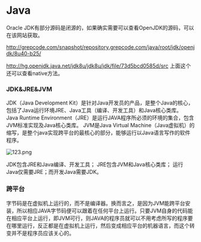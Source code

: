 # Java

Oracle JDK有部分源码是闭源的，如果确实需要可以查看OpenJDK的源码，可以在该网站获取。

http://grepcode.com/snapshot/repository.grepcode.com/java/root/jdk/openjdk/8u40-b25/

http://hg.openjdk.java.net/jdk8u/jdk8u/jdk/file/73d5bcd0585d/src
上面这个还可以查看native方法。

### JDK&JRE&JVM

JDK（Java Development Kit）是针对Java开发员的产品，是整个Java的核心，包括了Java运行环境JRE、Java工具（编译、开发工具）和Java核心类库。
Java Runtime Environment（JRE）是运行JAVA程序所必须的环境的集合，包含JVM标准实现及Java核心类库。
JVM是Java Virtual Machine（Java虚拟机）的缩写，是整个java实现跨平台的最核心的部分，能够运行以Java语言写作的软件程序。

![123.png](http://ww1.sinaimg.cn/large/007s8HJUly1gdka822vwdj30dw099414.jpg)

JDK包含JRE和Java编译、开发工具；
JRE包含JVM和Java核心类库；
运行Java仅需要JRE；而开发Java需要JDK。

### 跨平台

字节码是在虚拟机上运行的，而不是编译器。换而言之，是因为JVM能跨平台安装，所以相应JAVA字节码便可以跟着在任何平台上运行。只要JVM自身的代码能在相应平台上运行，即JVM可行，则JAVA的程序员就可以不用考虑所写的程序要在哪里运行，反正都是在虚拟机上运行，然后变成相应平台的机器语言，而这个转变并不是程序员应该关心的。
